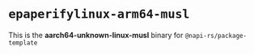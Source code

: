 # `epaperifylinux-arm64-musl`

This is the **aarch64-unknown-linux-musl** binary for `@napi-rs/package-template`
